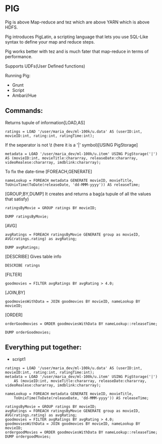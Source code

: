 # PIG

Pig is above Map-reduce and tez which are above YARN which is above HDFS.

Pig introduces PigLatin, a scripting language that lets you use SQL-Like syntax to define your map and reduce steps. 

Pig works better with tez and is much fater that map-reduce in terms of performance. 

Supports UDFs(User Defined functions)

Running Pig:
- Grunt
- Script
- Ambari/Hue

## Commands:
Returns tupule of information[LOAD,AS]    
```
ratings = LOAD '/user/maria_dev/ml-100k/u.data' AS (userID:int, movieID:int, rating:int, ratingTime:int);
```
If the seperator is not \t (here it is a '|' symbol)[USING PigStorage]
```
metadata = LOAD '/user/maria_dev/ml-100k/u.item' USING PigStorage('|') AS (movieID:int, movieTitle:chararray, releaseDate:chararray, videoRealese:chararray, imdblink:chararray);
```
To fix the date-time [FOREACH,GENERATE]
```
nameLookup = FOREACH metadata GENERATE movieID, movieTitle, ToUnixTime(ToDate(releaseDate, 'dd-MMM-yyyy')) AS releaseTime;
```
[GROUP,BY,DUMP]
It creates and returns a bag(a tupule of all the values that satisfy)
```
ratingsByMovie = GROUP ratings BY movieID;

DUMP ratingsByMovie;
```
[AVG]
```
avgRatings = FOREACH ratingsByMovie GENERATE group as movieID, AVG(ratings.rating) as avgRating;

DUMP avgRatings;
```
[DESCRIBE]
Gives table info
```
DESCRIBE ratings
```
[FILTER]
```
goodmovies = FILTER avgRatings BY avgRating > 4.0;
```
[JOIN,BY]
```
goodmoviesWithData = JOIN goodmovies BY movieID, nameLookup BY movieID;
```
[ORDER]
```
orderGoodmovies = ORDER goodmoviesWithData BY nameLookup::releaseTime;

DUMP orderGoodmovies;
```

## Everything put together:
- script1
```
ratings = LOAD '/user/maria_dev/ml-100k/u.data' AS (userID:int, movieID:int, rating:int, ratingTime:int);
metadata = LOAD '/user/maria_dev/ml-100k/u.item' USING PigStorage('|')
	AS (movieID:int, movieTitle:chararray, releaseDate:chararray, videoRealese:chararray, imdblink:chararray);
   
nameLookup = FOREACH metadata GENERATE movieID, movieTitle,
	ToUnixTime(ToDate(releaseDate, 'dd-MMM-yyyy')) AS releaseTime;
   
ratingsByMovie = GROUP ratings BY movieID;
avgRatings = FOREACH ratingsByMovie GENERATE group as movieID, AVG(ratings.rating) as avgRating;
goodmovies = FILTER avgRatings BY avgRating > 4.0;
goodmoviesWithData = JOIN goodmovies BY movieID, nameLookup BY movieID;
ordergoodMovies = ORDER goodmoviesWithData BY nameLookup::releaseTime;
DUMP ordergoodMovies;
```
